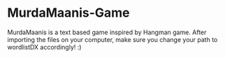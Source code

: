 # MurdaMaanis-Game
MurdaMaanis  is a text based game inspired by Hangman game. After importing the files on your computer, make sure you change your path to wordlistDX accordingly! :)
